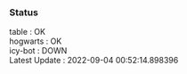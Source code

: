 ### Status


table : OK  
hogwarts : OK  
icy-bot : DOWN  
Latest Update : 2022-09-04 00:52:14.898396
